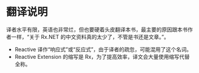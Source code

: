 # 翻译说明

译者水平有限，英语也非常烂，但也要硬着头皮翻译本书，最主要的原因跟本书作者一样，“关于 Rx.NET 的中文资料真的太少了，不管是书还是文章。”。

- Reactive 译作“响应式”或“反应式”，由于译者的疏忽，可能混用了这个名词。
- Reactive Extension 的缩写是 Rx，为了提高效率，译文会大量使用缩写代替全称。